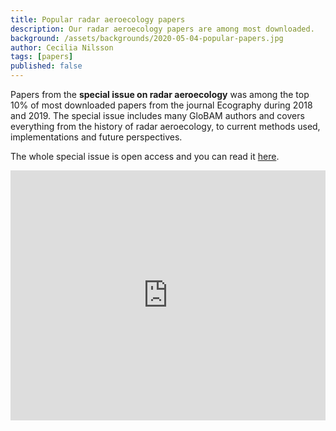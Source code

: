 ```yaml
---
title: Popular radar aeroecology papers
description: Our radar aeroecology papers are among most downloaded.
background: /assets/backgrounds/2020-05-04-popular-papers.jpg
author: Cecilia Nilsson
tags: [papers]
published: false
---
```


Papers from the **special issue on radar aeroecology** was among the top 10% of most downloaded papers from the journal Ecography during 2018 and 2019. The special issue includes many GloBAM authors and covers everything from the history of radar aeroecology, to current methods used, implementations and future perspectives.

The whole special issue is open access and you can read it [here](https://onlinelibrary.wiley.com/doi/toc/10.1111/(ISSN)1600-0587.radar-aeroecology).

<iframe width="100%" height="400" src="https://www.youtube.com/embed/uwvXKmOViws" frameborder="0" allow="accelerometer; autoplay; encrypted-media; gyroscope; picture-in-picture" allowfullscreen></iframe>
